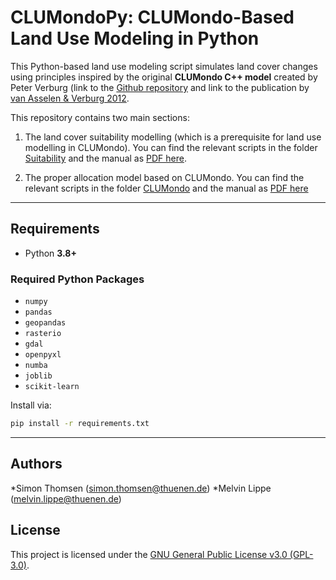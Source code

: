 # CLUMondoPy: CLUMondo-Based Land Use Modeling in Python

This Python-based land use modeling script simulates land cover changes using principles inspired by the original **CLUMondo C++ model** created by Peter Verburg (link to the [Github repository](https://github.com/VUEG/CLUMondo) and link to the publication by [van Asselen & Verburg 2012](https://onlinelibrary.wiley.com/doi/10.1111/j.1365-2486.2012.02759.x). 

This repository contains two main sections:

1. The land cover suitability modelling (which is a prerequisite for land use modelling in CLUMondo). You can find the relevant scripts in the folder [Suitability](CLUMondoPy/CLUMondoPy/Suitability/) and the manual as [PDF here](CLUMondoPy/Suitability_Modelling_Manual.pdf).
  
2. The proper allocation model based on CLUMondo. You can find the relevant scripts in the folder [CLUMondo](CLUMondoPy/CLUMondoPy/CLUMondo) and the manual as [PDF here](CLUMondoPy/CLUMondoPy_Manual.pdf)


---

## Requirements

- Python **3.8+**

### Required Python Packages

- `numpy`
- `pandas`
- `geopandas`
- `rasterio`
- `gdal`
- `openpyxl`
- `numba`
- `joblib`
- `scikit-learn`


Install via:

```bash
pip install -r requirements.txt
```

---

## Authors
*Simon Thomsen (simon.thomsen@thuenen.de)
*Melvin Lippe (melvin.lippe@thuenen.de)

## License
This project is licensed under the [GNU General Public License v3.0 (GPL-3.0)](https://www.gnu.org/licenses/gpl-3.0.en.html).



